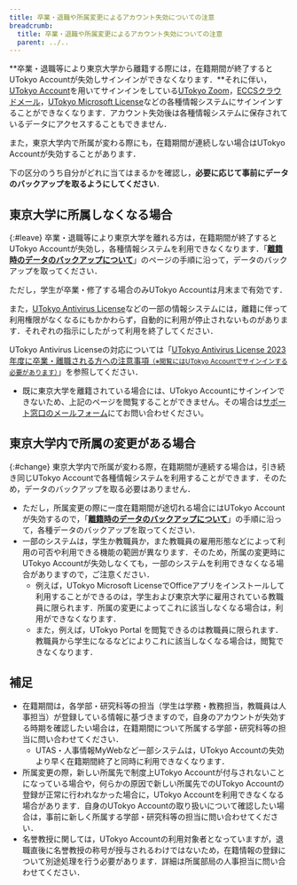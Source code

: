 ```yaml
---
title: 卒業・退職や所属変更によるアカウント失効についての注意
breadcrumb:
  title: 卒業・退職や所属変更によるアカウント失効についての注意
  parent: ../..
---
```


**卒業・退職等により東京大学から離籍する際には，在籍期間が終了するとUTokyo Accountが失効しサインインができなくなります．**それに伴い，[UTokyo Account](/utokyo_account/)を用いてサインインをしている[UTokyo Zoom](/zoom/)，[ECCSクラウドメール](/google/)，[UTokyo Microsoft License](/microsoft/)などの各種情報システムにサインインすることができなくなります．アカウント失効後は各種情報システムに保存されているデータにアクセスすることもできません．

また，東京大学内で所属が変わる際にも，在籍期間が連続しない場合はUTokyo Accountが失効することがあります．

下の区分のうち自分がどれに当てはまるかを確認し，**必要に応じて事前にデータのバックアップを取るようにしてください**．

## 東京大学に所属しなくなる場合
{:#leave}
卒業・退職等により東京大学を離れる方は，在籍期間が終了するとUTokyo Accountが失効し，各種情報システムを利用できなくなります．「**[離籍時のデータのバックアップについて](backup)**」のページの手順に沿って，データのバックアップを取ってください．

ただし，学生が卒業・修了する場合のみUTokyo Accountは月末まで有効です．

また，[UTokyo Antivirus License](/antivirus/)などの一部の情報システムには，離籍に伴って利用権限がなくなるにもかかわらず，自動的に利用が停止されないものがあります．それぞれの指示にしたがって利用を終了してください．

UTokyo Antivirus Licenseの対応については「[UTokyo Antivirus License 2023年度に卒業・離職される方への注意事項<small>（※閲覧にはUTokyo Accountでサインインする必要があります）</small>](https://univtokyo.sharepoint.com/:u:/s/antivirus/EWHWpO6rbANMnCDH3xtWQjcBtgwnBZ4G9KgIei0VlVSxtA)」を参照してください．
- 既に東京大学を離籍されている場合には、UTokyo Accountにサインインできないため、上記のページを閲覧することができません。その場合は[サポート窓口のメールフォーム](/support/#email-form)にてお問い合わせください。

## 東京大学内で所属の変更がある場合
{:#change}
東京大学内で所属が変わる際，在籍期間が連続する場合は，引き続き同じUTokyo Accountで各種情報システムを利用することができます．そのため，データのバックアップを取る必要はありません．
- ただし，所属変更の際に一度在籍期間が途切れる場合にはUTokyo Accountが失効するので，「**[離籍時のデータのバックアップについて](backup)**」の手順に沿って，各種データのバックアップを取ってください．
- 一部のシステムは，学生か教職員か，また教職員の雇用形態などによって利用の可否や利用できる機能の範囲が異なります．そのため，所属の変更時にUTokyo Accountが失効しなくても，一部のシステムを利用できなくなる場合がありますので，ご注意ください．
   - 例えば，UTokyo Microsoft LicenseでOfficeアプリをインストールして利用することができるのは，学生および東京大学に雇用されている教職員に限られます．所属の変更によってこれに該当しなくなる場合は，利用ができなくなります．
   - また，例えば，UTokyo Portal を閲覧できるのは教職員に限られます．教職員から学生になるなどによりこれに該当しなくなる場合は，閲覧できなくなります．


## 補足
- 在籍期間は，各学部・研究科等の担当（学生は学務・教務担当，教職員は人事担当）が登録している情報に基づきますので，自身のアカウントが失効する時期を確認したい場合は，在籍期間について所属する学部・研究科等の担当に問い合わせてください．
  - UTAS・人事情報MyWebなど一部システムは，UTokyo Accountの失効より早く在籍期間終了と同時に利用できなくなります．
- 所属変更の際，新しい所属先で制度上UTokyo Accountが付与されないことになっている場合や，何らかの原因で新しい所属先でのUTokyo Accountの登録が正常に行われなかった場合に，UTokyo Accountを利用できなくなる場合があります．自身のUTokyo Accountの取り扱いについて確認したい場合は，事前に新しく所属する学部・研究科等の担当に問い合わせてください．
- 名誉教授に関しては，UTokyo Accountの利用対象者となっていますが，退職直後に名誉教授の称号が授与されるわけではないため，在籍情報の登録について別途処理を行う必要があります．詳細は所属部局の人事担当に問い合わせてください．
